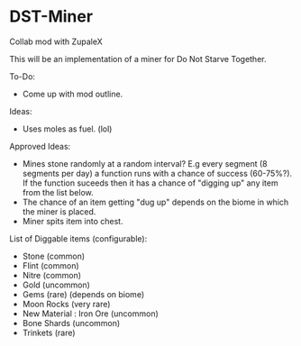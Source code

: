 # DST-Miner
Collab mod with ZupaleX

This will be an implementation of a miner for Do Not Starve Together.


To-Do:
- Come up with mod outline.


Ideas:
- Uses moles as fuel. (lol)


Approved Ideas:
- Mines stone randomly at a random interval? E.g every segment (8 segments per day) a function runs with a chance of success (60-75%?). If the function suceeds then it has a chance of "digging up" any item from the list below.
- The chance of an item getting "dug up" depends on the biome in which the miner is placed.
- Miner spits item into chest.

List of Diggable items (configurable):
- Stone (common)
- Flint (common)
- Nitre (common)
- Gold (uncommon)
- Gems (rare) (depends on biome)
- Moon Rocks (very rare)
- New Material : Iron Ore (uncommon)
- Bone Shards (uncommon)
- Trinkets (rare)
